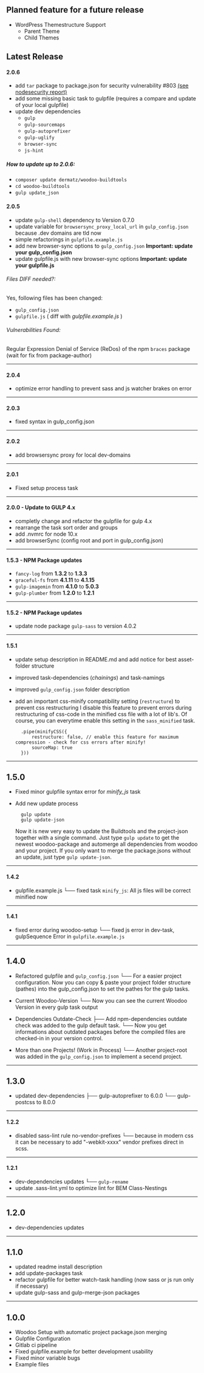 ## Planned feature for a future release
- WordPress Themestructure Support
	- Parent Theme
	- Child Themes


## Latest Release

#### 2.0.6
- add `tar` package to package.json for security vulnerability #803 [(see  nodesecurity report)](https://nodesecurity.io/advisories/803)
- add some missing basic task to gulpfile (requires a compare and update of your local gulpfile)	
- update dev dependencies 
	- `gulp`
	- `gulp-sourcemaps`
	- `gulp-autoprefixer`
	- `gulp-uglify`
	- `browser-sync`
	- `js-hint`

##### How to update up to 2.0.6: 
- `composer update dermatz/woodoo-buildtools`
- `cd woodoo-buildtools`
- `gulp update_json` 

#### 2.0.5
- update `gulp-shell` dependency to Version 0.7.0
- update variable for `browsersync_proxy_local_url` in `gulp_config.json` because .dev domains are tld now
- simple refactorings in `gulpfile.example.js`   
- add new browser-sync options to `gulp_config.json` __Important: update your gulp_config.json__
- update gulpfile.js with new browser-sync options __Important: update your gulpfile.js__

###### Files DIFF needed?:
Yes, following files has been changed:
- `gulp_config.json`
- `gulpfile.js` ( diff with _gulpfile.example.js_ )
   
###### Vulnerabilities Found:   
Regular Expression Denial of Service (ReDos) of the npm `braces` package (wait for fix from package-author) 

---
#### 2.0.4
- optimize error handling to prevent sass and js watcher brakes on error  
---
#### 2.0.3
- fixed syntax in gulp_config.json 
---
#### 2.0.2 
- add browsersync proxy for local dev-domains 
---
#### 2.0.1 
- Fixed setup process task
---
#### 2.0.0 - Update to GULP 4.x
- completly change and refactor the gulpfile for gulp 4.x
- rearrange the task sort order and groups
- add .nvmrc for node 10.x
- add browserSync (config root and port in gulp_config.json)
---
#### 1.5.3 - NPM Package updates

- `fancy-log` from __1.3.2__ to __1.3.3__  
- `graceful-fs` from __4.1.11__ to __4.1.15__  
- `gulp-imagemin` from __4.1.0__ to __5.0.3__  
- `gulp-plumber` from __1.2.0__ to __1.2.1__  
---
#### 1.5.2 - NPM Package updates
- update node package `gulp-sass` to version 4.0.2
---
#### 1.5.1
- update setup description in README.md and add notice for best asset-folder structure
- improved task-dependencies (_chainings_) and task-namings
- improved `gulp_config.json` folder description
- add an important css-minify compatibility setting (`restructure`) to prevent css restructuring
	I disable this feature to prevent errors during restructuring of css-code in the minified css file with a lot of lib's. Of course, you can everytime enable this setting in the `sass_minified` task.

		.pipe(minifyCSS({
            restructure: false, // enable this feature for maximum compression - check for css errors after minify!
            sourceMap: true
        })) 
---
## 1.5.0
- Fixed minor gulpfile syntax error for _minify_js_ task
- Add new update process
		
		gulp update
		gulp update-json
	
	Now it is new very easy to update the Buildtools and the project-json together with a single command. Just type `gulp update` to get the newest woodoo-package and automerge all dependencies from woodoo and your project. If you only want to merge the package.jsons without an update, just type `gulp update-json`.  
---		
#### 1.4.2
-  gulpfile.example.js
	└── fixed task `minify_js`: All js files will be correct minified now
---
#### 1.4.1
- fixed error during woodoo-setup
	└── fixed js error in dev-task, gulpSequence Error in `gulpfile.example.js`
---
## 1.4.0
- Refactored gulpfile and `gulp_config.json`
	└──	For a easier project configuration. Now you can copy & paste your project 
		folder structure (pathes) into the gulp_config.json to set the pathes for the gulp tasks.

- Current Woodoo-Version 
	└── Now you can see the current Woodoo Version in every gulp task output

- Dependencies Outdate-Check
	├── Add npm-dependencies outdate check was added to the gulp default task. 
	└── Now you get informations about outdated packages before the compiled files are checked-in in your version control.

- More than one Projects! (Work in Process)
	└── Another project-root was added in the `gulp_config.json` to implement a secend project. 
---
## 1.3.0
- updated dev-dependencies
	├── gulp-autoprefixer to 6.0.0
	└── gulp-postcss to 8.0.0
---
#### 1.2.2
- disabled sass-lint rule no-vendor-prefixes
	└── because in modern css it can be necessary to add "-webkit-xxxx" vendor prefixes direct in scss.
---
#### 1.2.1
- dev-dependencies updates
	└── `gulp-rename`
- update .sass-lint.yml to optimize lint for BEM Class-Nestings
---
## 1.2.0
- dev-dependencies updates
---
## 1.1.0
- updated readme install description
- add update-packages task
- refactor gulpfile for better watch-task handling (now sass or js run only if necessary)
- update gulp-sass and gulp-merge-json packages
---
## 1.0.0
- Woodoo Setup with automatic project package.json merging
- Gulpfile Configuration
- Gitlab ci pipeline
- Fixed gulpfile.example for better development usability
- Fixed minor variable bugs
- Example files

